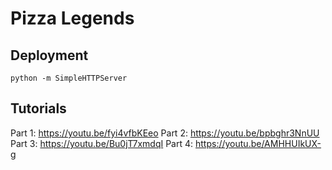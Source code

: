 # Pizza Legends

## Deployment

    python -m SimpleHTTPServer

## Tutorials

Part 1: https://youtu.be/fyi4vfbKEeo
Part 2: https://youtu.be/bpbghr3NnUU
Part 3: https://youtu.be/Bu0jT7xmdqI
Part 4: https://youtu.be/AMHHUIkUX-g
